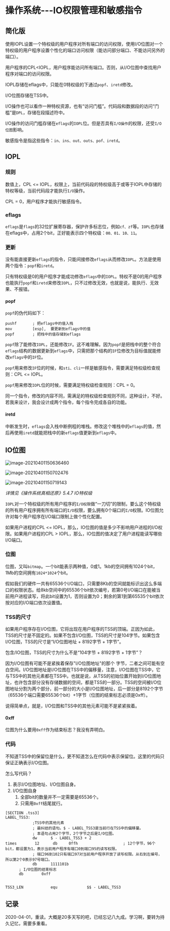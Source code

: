 # 操作系统---IO权限管理和敏感指令

## 简化版

使用IOPL设置一个特权级的用户程序对所有端口的访问权限，使用I/O位图对一个特权级的用户程序设置个性化的端口访问权限（能访问部分端口、不能访问另外的端口）。

用户程序的CPL<IOPL，用户程序能访问所有端口。否则，从I/O位图中查找用户程序对端口的访问权限。

IOPL存储在eflags中，只能在0特权级的下通过`popf`、`iretd`修改。

I/O位图存储在TSS中。

I/O操作也可以看作一种特权资源，也有“访问门槛”。代码段和数据段的访问“门槛”是`DPL`，存储在段描述符中。

I/O操作的访问门槛存储在`eflags`的`IOPL`位。但是否具有`I/O操作`的权限，还受`I/O位图`影响。

敏感指令是指这些指令：`in、ins、out、outs、pof、iretd`。

## IOPL

### 规则

数值上，CPL <= IOPL，权限上，当前代码段的特权级高于或等于IOPL中存储的特权等级，当前代码段才能执行`I/O`操作。

CPL = 0，用户程序才能执行敏感指令。

### eflags

`eflags`是`flags`的32位扩展寄存器，保护许多标志位，例如`cf、zf`等。`IOPL`也存储在eflags中，占用2个bit，正好能表示四个特权级：`00、01、10、11`。

### 更新

没有能直接更新`eflags`的指令，只能间接修改`eflags`从而修改`IOPL`。方法是使用两个指令：`popf`和`iretd`。

只有特权级是0的用户程序才能成功修改`eflags`中的`IOPL`。特权不是0的用户程序也能执行`popf`和`iretd`来修改`IOPL`，只不过修改无效，也就是说，能执行、无效果、不报错。

#### popf

`popf`的伪代码如下：

```assembly
pushf		; 把eflags中的值入栈
mov			[esp],  要更新到eflags中的值
popf		; 把栈中的值存储到eflags
```

`popf`除了能修改`IOPL`，还能修改`IF`。这不难理解。因为`popf`是把栈中的整个符合`eflags`结构的数据更新到`eflags`中，只需把那个结构的`IF`位修改为目标值就能修改`eflags`中的`IF`位。

`popf`用来修改`IF`位的时候，和`sti、cli`一样是敏感指令，需要满足特权级检查规则：CPL <= IOPL。

`popf`用来修改`IOPL`位的时候，需要满足特权级检查规则：CPL = 0。

同一个指令，修改的内容不同，需满足的特权级检查规则不同，这种设计，不好。若我来设计，我会设计成两个指令，每个指令完成各自的功能。

#### iretd

中断发生时，`eflags`会入栈中断例程的堆栈。修改这个堆栈中的`eflags`的值，然后再使用`iretd`就能把栈中的新`eflags`值更新到`eflags`中。

## IO位图

![image-20210401150636460](/Users/cg/Documents/gitbook/my-note-book/cao-zuo-xi-tong-blog/dos/image-20210401150636460.png)





![image-20210401150702476](/Users/cg/Documents/gitbook/my-note-book/cao-zuo-xi-tong-blog/dos/image-20210401150702476.png)



![image-20210401150719143](/Users/cg/Documents/gitbook/my-note-book/cao-zuo-xi-tong-blog/dos/image-20210401150719143.png)

*详情见《操作系统真相还原》5.4.7 IO特权级*



`IOPL`对一个特权级的所有用户程序的`I/O权限`做“一刀切”的限制，要么这个特权级的所有用户程序拥有所有端口的`I/O`权限，要么拥有0个端口的`I/O`权限。IO位图允许对每个用户程序在I/O端口限制上做个性化配置。

如果用户进程的CPL <= IOPL，那么，IO位图的值是多少不影响用户进程的I/O权限。如果用户进程的CPL > IOPL，那么，IO位图的值决定了用户进程能读写哪些I/O端口。

### 位图

位图，又叫`bitmap`。一个bit能表示两种值，0或1。1kb的空间拥有1024个bit，1Mb的空间拥有`1024*1024`个bit。

假如我们的硬件一共有65536个I/O端口，只需要8Kb的空间就能标识出这么多端口的权限状态。给8kb空间中的65536个bit依次编号，若第0号I/O端口在能被当前用户进程读写，将此bit设置为1，否则设置为0；剩余的第1到第65535个bit依次按对应的I/O端口依次设置值。

### TSS的尺寸

如果用户程序存在I/O位图，它将出现在用户程序的TSS的顶端。正因为如此，TSS的尺寸是不固定的。如果不包含I/O位图，TSS的尺寸是104字节。如果包含I/O位图，TSS的尺寸是“I/O位图地址 + 8192字节 + 1字节”。

包含/IO位图，TSS的尺寸为什么不是“104字节 + 8192字节 + 1字节”？

因为I/O位图有可能不是紧挨着保存"I/O位图地址"的那个 字节，二者之间可能有空白空间。I/O位图地址是I/O位图在TSS中的偏移量，注意，I/O位图在TSS中，它与TSS中的其他元素都在TSS中。也就是说，从TSS的初始位置开始到I/O位图地址，也许包含部分没有存储数据的空间，都是TSS的一部分。TSS的空间被I/O位图地址分割为两个部分，前一部分的大小是I/O位图地址，后一部分是8192个字节（65536个端口需要65536个bit）+1字节（位图的结束标志必须是0xff）。

说得简单点，就是，I/O位图和TSS中的其他元素可能不是紧紧挨着。

#### 0xff

位图为什么要用`0xff`作为结束标志？我没有弄明白。

### 代码

不知道TSS中的保留位是什么，更不知道怎么在代码中表示保留位。这里的代码只保证正确表示I/O位图。

怎么写代码？

1. 表示I/O位图地址、I/O位图自身。
2. I/O位图自身
   1. 全部bit的数量并不一定需要是65536个。
   2. 只需用`0xff`结尾就行。

```assembly
[SECTION .tss3]
LABEL_TSS3:
			;TSS中的其他元素
			; 最纠结的语句。$ - LABEL_TSS3是当前行在TSS中的偏移量。
			; 本语句占用2个字节，2个字节之后是I/O位图。
			dw		$ - LABEL_TSS3 + 2
times		 12		 db 	0ffh					; 12个字节，96个bit，都设置为1，表示当前用户程序有端口0到端口95的读写权限。
			; 端口96到102只有端口97对当前用户程序开放了读写权限。从右到左编号，所以第2个0表示97号端口。
			db		1111101b	
      ; I/O位图的结束标志
      db		0xff


TSS3_LEN			equ				$$ - LABEL_TSS3
```



## 记录

2020-04-01，重读。大概是20多天写的吧，已经忘记八九成。学习啊，要转为持久记忆，需要多重看。


